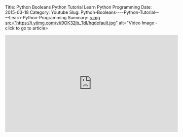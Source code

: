 Title: Python Booleans    Python Tutorial    Learn Python Programming
Date: 2015-03-18
Category: Youtube
Slug: Python-Booleans----Python-Tutorial----Learn-Python-Programming
Summary: <a href="/Python-Booleans----Python-Tutorial----Learn-Python-Programming.html"><img src="https://i.ytimg.com/vi/9OK32jb_TdI/hqdefault.jpg" alt="Video Image - click to go to article></a>

<iframe width="560" height="315" src="https://www.youtube.com/embed/9OK32jb_TdI" title="YouTube video player" frameborder="0" allow="accelerometer; autoplay; clipboard-write; encrypted-media; gyroscope; picture-in-picture" allowfullscreen></iframe>

